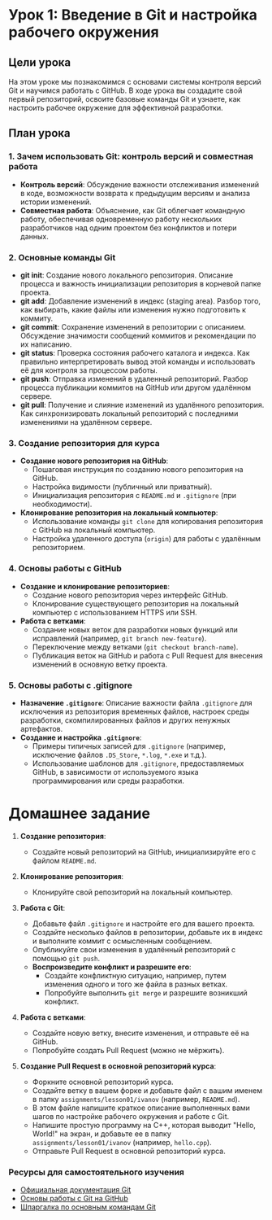 # Урок 1: Введение в Git и настройка рабочего окружения

## Цели урока
На этом уроке мы познакомимся с основами системы контроля версий Git и научимся работать с GitHub. В ходе урока вы создадите свой первый репозиторий, освоите базовые команды Git и узнаете, как настроить рабочее окружение для эффективной разработки.

## План урока

### 1. Зачем использовать Git: контроль версий и совместная работа
- **Контроль версий**: Обсуждение важности отслеживания изменений в коде, возможности возврата к предыдущим версиям и анализа истории изменений.
- **Совместная работа**: Объяснение, как Git облегчает командную работу, обеспечивая одновременную работу нескольких разработчиков над одним проектом без конфликтов и потери данных.

### 2. Основные команды Git
- **git init**: Создание нового локального репозитория. Описание процесса и важность инициализации репозитория в корневой папке проекта.
- **git add**: Добавление изменений в индекс (staging area). Разбор того, как выбирать, какие файлы или изменения нужно подготовить к коммиту.
- **git commit**: Сохранение изменений в репозитории с описанием. Обсуждение значимости сообщений коммитов и рекомендации по их написанию.
- **git status**: Проверка состояния рабочего каталога и индекса. Как правильно интерпретировать вывод этой команды и использовать её для контроля за процессом работы.
- **git push**: Отправка изменений в удаленный репозиторий. Разбор процесса публикации коммитов на GitHub или другом удалённом сервере.
- **git pull**: Получение и слияние изменений из удалённого репозитория. Как синхронизировать локальный репозиторий с последними изменениями на удалённом сервере.

### 3. Создание репозитория для курса
- **Создание нового репозитория на GitHub**:
  - Пошаговая инструкция по созданию нового репозитория на GitHub.
  - Настройка видимости (публичный или приватный).
  - Инициализация репозитория с `README.md` и `.gitignore` (при необходимости).
- **Клонирование репозитория на локальный компьютер**:
  - Использование команды `git clone` для копирования репозитория с GitHub на локальный компьютер.
  - Настройка удаленного доступа (`origin`) для работы с удалённым репозиторием.

### 4. Основы работы с GitHub
- **Создание и клонирование репозиториев**:
  - Создание нового репозитория через интерфейс GitHub.
  - Клонирование существующего репозитория на локальный компьютер с использованием HTTPS или SSH.
- **Работа с ветками**:
  - Создание новых веток для разработки новых функций или исправлений (например, `git branch new-feature`).
  - Переключение между ветками (`git checkout branch-name`).
  - Публикация веток на GitHub и работа с Pull Request для внесения изменений в основную ветку проекта.

### 5. Основы работы с .gitignore
- **Назначение `.gitignore`**: Описание важности файла `.gitignore` для исключения из репозитория временных файлов, настроек среды разработки, скомпилированных файлов и других ненужных артефактов.
- **Создание и настройка `.gitignore`**:
  - Примеры типичных записей для `.gitignore` (например, исключение файлов `.DS_Store`, `*.log`, `*.exe` и т.д.).
  - Использование шаблонов для `.gitignore`, предоставляемых GitHub, в зависимости от используемого языка программирования или среды разработки.

# Домашнее задание

1. **Создание репозитория**:
   - Создайте новый репозиторий на GitHub, инициализируйте его с файлом `README.md`.

2. **Клонирование репозитория**:
   - Клонируйте свой репозиторий на локальный компьютер.

3. **Работа с Git**:
   - Добавьте файл `.gitignore` и настройте его для вашего проекта.
   - Создайте несколько файлов в репозитории, добавьте их в индекс и выполните коммит с осмысленным сообщением.
   - Опубликуйте свои изменения в удалённый репозиторий с помощью `git push`.
   - **Воспроизведите конфликт и разрешите его**:
     - Создайте конфликтную ситуацию, например, путем изменения одного и того же файла в разных ветках.
     - Попробуйте выполнить `git merge` и разрешите возникший конфликт.

4. **Работа с ветками**:
   - Создайте новую ветку, внесите изменения, и отправьте её на GitHub.
   - Попробуйте создать Pull Request (можно не мёржить).

5. **Создание Pull Request в основной репозиторий курса**:
   - Форкните основной репозиторий курса.
   - Создайте ветку в вашем форке и добавьте файл с вашим именем в папку `assignments/lesson01/ivanov` (например, `README.md`).
   - В этом файле напишите краткое описание выполненных вами шагов по настройке рабочего окружения и работе с Git.
   - Напишите простую программу на C++, которая выводит "Hello, World!" на экран, и добавьте ее в папку `assignments/lesson01/ivanov` (например, `hello.cpp`).
   - Отправьте Pull Request в основной репозиторий курса.

### Ресурсы для самостоятельного изучения
- [Официальная документация Git](https://git-scm.com/doc)
- [Основы работы с Git на GitHub](https://guides.github.com/activities/hello-world/)
- [Шпаргалка по основным командам Git](https://education.github.com/git-cheat-sheet-education.pdf)

